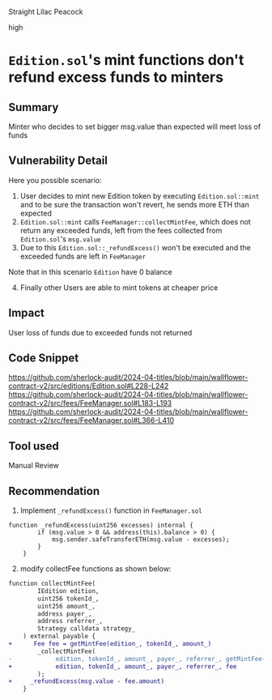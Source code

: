 Straight Lilac Peacock

high

# `Edition.sol`'s mint functions don't refund excess funds to minters

## Summary
Minter who decides to set bigger msg.value than expected will meet loss of funds

## Vulnerability Detail
Here you possible scenario: 

1. User decides to mint new Edition token by executing `Edition.sol::mint` and to be sure the transaction won't revert, he sends more ETH than expected
2. `Edition.sol::mint` calls `FeeManager::collectMintFee`, which does not return any exceeded funds, left from the fees collected from `Edition.sol`'s `msg.value`
3. Due to this `Edition.sol::_refundExcess()` won't be executed and the exceeded funds are left in `FeeManager`

Note that in this scenario `Edition` have 0 balance

4. Finally other Users are able to mint tokens at cheaper price

## Impact
User loss of funds due to exceeded funds not returned

## Code Snippet
https://github.com/sherlock-audit/2024-04-titles/blob/main/wallflower-contract-v2/src/editions/Edition.sol#L228-L242
https://github.com/sherlock-audit/2024-04-titles/blob/main/wallflower-contract-v2/src/fees/FeeManager.sol#L183-L193
https://github.com/sherlock-audit/2024-04-titles/blob/main/wallflower-contract-v2/src/fees/FeeManager.sol#L366-L410

## Tool used

Manual Review

## Recommendation
1. Implement `_refundExcess()` function in `FeeManager.sol`
```solidity
function _refundExcess(uint256 excesses) internal {
        if (msg.value > 0 && address(this).balance > 0) {
            msg.sender.safeTransferETH(msg.value - excesses);
        }
    }
```
2. modify collectFee functions as shown below:
```diff
function collectMintFee(
        IEdition edition,
        uint256 tokenId_,
        uint256 amount_,
        address payer_,
        address referrer_,
        Strategy calldata strategy_
    ) external payable {
+      Fee fee = getMintFee(edition_, tokenId_, amount_)
        _collectMintFee(
-            edition, tokenId_, amount_, payer_, referrer_, getMintFee(strategy_, amount_)
+            edition, tokenId_, amount_, payer_, referrer_, fee
        );
+     _refundExcess(msg.value - fee.amount)
    }        
``` 
